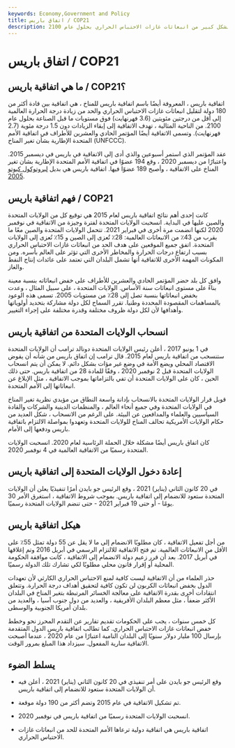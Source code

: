 ```yaml
---
keywords: Economy,Government and Policy
title: اتفاق باريس / COP21
description: اتفاقية باريس هي اتفاقية بين أكثر من 180 دولة للحد بشكل كبير من انبعاثات غازات الاحتباس الحراري بحلول عام 2100.
---
```


# اتفاق باريس / COP21
## ما هي اتفاقية باريس / COP21؟

اتفاقية باريس ، المعروفة أيضًا باسم اتفاقية باريس للمناخ ، هي اتفاقية بين قادة أكثر من 180 دولة لتقليل انبعاثات غازات الاحتباس الحراري والحد من زيادة درجة الحرارة العالمية إلى أقل من درجتين مئويتين (3.6 فهرنهايت) فوق مستويات ما قبل الصناعة بحلول عام 2100. من الناحية المثالية ، تهدف الاتفاقية إلى إبقاء الزيادات دون 1.5 درجة مئوية (2.7 فهرنهايت). وتسمى الاتفاقية أيضًا المؤتمر الحادي والعشرين للأطراف في اتفاقية الأمم المتحدة الإطارية بشأن تغير المناخ (UNFCCC).

عقد المؤتمر الذي استمر أسبوعين والذي أدى إلى الاتفاقية في باريس في ديسمبر 2015. واعتبارًا من ديسمبر 2020 ، وقع 194 عضوًا في اتفاقية الأمم المتحدة الإطارية بشأن تغير المناخ على الاتفاقية ، وأصبح 189 عضوًا فيها. اتفاقية باريس هي بديل [لبروتوكول كيوتو 2005](/kyoto).

## فهم اتفاقية باريس / COP21

كانت إحدى أهم نتائج اتفاقية باريس لعام 2015 هي توقيع كل من الولايات المتحدة والصين عليها في البداية. انسحبت الولايات المتحدة لفترة وجيزة من الاتفاقية في نوفمبر 2020 لكنها انضمت مرة أخرى في فبراير 2021. تتحمل الولايات المتحدة والصين معًا ما يقرب من 43٪ من الانبعاثات العالمية: 28٪ تُعزى إلى الصين و 15٪ تُعزى إلى الولايات المتحدة. اتفق جميع الموقعين على هدف الحد من انبعاثات غازات الاحتباس الحراري بسبب ارتفاع درجات الحرارة والمخاطر الأخرى التي تؤثر على العالم بأسره. ومن المكونات المهمة الأخرى للاتفاقية أنها تشمل البلدان التي تعتمد على عائدات إنتاج النفط والغاز.

وافق كل بلد حضر المؤتمر الحادي والعشرين للأطراف على خفض انبعاثاته بنسبة معينة بناءً على مستوى انبعاثات سنة الأساس. الولايات المتحدة ، على سبيل المثال ، وعدت بخفض انبعاثاتها بنسبة تصل إلى 28٪ من مستويات 2005. تسمى هذه الوعود بالمساهمات المقصودة المحددة وطنيا. تقرر السماح لكل دولة مشاركة بتحديد أولوياتها وأهدافها لأن لكل دولة ظروف مختلفة وقدرة مختلفة على إجراء التغيير.

## انسحاب الولايات المتحدة من اتفاقية باريس

في 1 يونيو 2017 ، أعلن رئيس الولايات المتحدة دونالد ترامب أن الولايات المتحدة ستنسحب من اتفاقية باريس لعام 2015. قال ترامب إن اتفاق باريس من شأنه أن يقوض الاقتصاد المحلي ويضع الأمة في وضع غير مؤات بشكل دائم. لا يمكن أن يتم انسحاب الولايات المتحدة قبل 2 نوفمبر 2020 ، وفقًا للمادة 28 من اتفاقية باريس. حتى ذلك الحين ، كان على الولايات المتحدة أن تفي بالتزاماتها بموجب الاتفاقية ، مثل الإبلاغ عن انبعاثاتها إلى الأمم المتحدة.

قوبل قرار الولايات المتحدة بالانسحاب بإدانة واسعة النطاق من مؤيدي نظرية تغير المناخ في الولايات المتحدة وفي جميع أنحاء العالم ، والمنظمات الدينية والشركات والقادة السياسيين والعلماء والمدافعين عن البيئة. على الرغم من الانسحاب ، شكل العديد من حكام الولايات الأمريكية تحالف المناخ للولايات المتحدة وتعهدوا بمواصلة الالتزام باتفاقية باريس ودفعها إلى الأمام.

كان اتفاق باريس أيضًا مشكلة خلال الحملة الرئاسية لعام 2020. انسحبت الولايات المتحدة رسميًا من الاتفاقية العالمية في 4 نوفمبر 2020.

## إعادة دخول الولايات المتحدة إلى اتفاقية باريس

في 20 كانون الثاني (يناير) 2021 ، وقع الرئيس جو بايدن أمرًا تنفيذيًا يعلن أن الولايات المتحدة ستعود للانضمام إلى اتفاقية باريس. بموجب شروط الاتفاقية ، استغرق الأمر 30 يومًا - أو حتى 19 فبراير 2021 - حتى تنضم الولايات المتحدة رسميًا.

## هيكل اتفاقية باريس

من أجل تفعيل الاتفاقية ، كان مطلوبًا الانضمام إلى ما لا يقل عن 55 دولة تمثل 55٪ على الأقل من الانبعاثات العالمية. تم فتح الاتفاقية للالتزام الرسمي في أبريل 2016 وتم إغلاقها في أبريل 2017. بعد أن قرر زعيم دولة الانضمام إلى الاتفاقية ، كانت موافقة الحكومة المحلية أو إقرار قانون محلي مطلوبًا لكي تشارك تلك الدولة رسميًا.

حذر العلماء من أن الاتفاقية ليست كافية لمنع الاحتباس الحراري الكارثي لأن تعهدات الدول بخفض انبعاثات الكربون لن تكون كافية لتحقيق أهداف درجة الحرارة. وتتعلق انتقادات أخرى بقدرة الاتفاقية على معالجة الخسائر المرتبطة بتغير المناخ في البلدان الأكثر ضعفاً ، مثل معظم البلدان الأفريقية ، والعديد من دول جنوب آسيا ، والعديد من بلدان أمريكا الجنوبية والوسطى.

كل خمس سنوات ، يجب على الحكومات تقديم تقارير عن التقدم المحرز نحو وخطط خفض انبعاثات غازات الاحتباس الحراري. كما تطالب اتفاقية باريس الدول المتقدمة بإرسال 100 مليار دولار سنويًا إلى البلدان النامية اعتبارًا من عام 2020 ، عندما أصبحت الاتفاقية سارية المفعول. سيزداد هذا المبلغ بمرور الوقت.

## يسلط الضوء

- وقع الرئيس جو بايدن على أمر تنفيذي في 20 كانون الثاني (يناير) 2021 ، أعلن فيه أن الولايات المتحدة ستعود للانضمام إلى اتفاقية باريس.

- تم تشكيل الاتفاقية في عام 2015 وتضم أكثر من 190 دولة موقعة.

- انسحبت الولايات المتحدة رسميًا من اتفاقية باريس في نوفمبر 2020.

- اتفاقية باريس هي اتفاقية دولية ترعاها الأمم المتحدة للحد من انبعاثات غازات الاحتباس الحراري.

